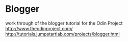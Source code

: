 # Blogger
work through of the blogger tutorial for the Odin Project http://www.theodinproject.com/
http://tutorials.jumpstartlab.com/projects/blogger.html

